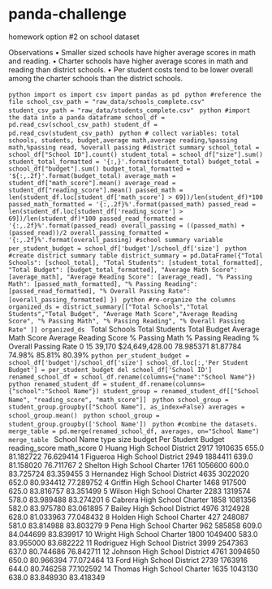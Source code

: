 # panda-challenge
homework option #2 on school dataset

Observations
•	Smaller sized schools have higher average scores in math and reading.
•	Charter schools have higher average scores in math and reading than district schools.
•	Per student costs tend to be lower overall among the charter schools than the district schools.

```python import os import csv import pandas as pd ``` ```python #reference the file school_csv_path = "raw_data/schools_complete.csv" student_csv_path = "raw_data/students_complete.csv" ``` ```python #import the data into a panda dataframe school_df = pd.read_csv(school_csv_path) student_df = pd.read_csv(student_csv_path) ``` ```python # collect variables: total schools, students, budget,average math,average reading,%passing math,%passing read, %overall passing #district summary school_total = school_df["School ID"].count() student_total = school_df["size"].sum() student_total_formatted = '{:,}'.format(student_total) budget_total = school_df["budget"].sum() budget_total_formatted = '${:,.2f}'.format(budget_total) average_math = student_df["math_score"].mean() average_read = student_df["reading_score"].mean() passed_math = len(student_df.loc[student_df['math_score'] > 69])/len(student_df)*100 passed_math_formatted = '{:,.2f}%'.format(passed_math) passed_read = len(student_df.loc[student_df['reading_score'] > 69])/len(student_df)*100 passed_read_formatted = '{:,.2f}%'.format(passed_read) overall_passing = ((passed_math) + (passed_read))/2 overall_passing_formatted = '{:,.2f}%'.format(overall_passing) #school summary variable per_student_budget = school_df['budget']/school_df['size'] ``` ```python #create district summary table district_summary = pd.DataFrame({"Total Schools": [school_total], "Total Students": [student_total_formatted], "Total Budget": [budget_total_formatted], "Average Math Score": [average_math], "Average Reading Score": [average_read], "% Passing Math": [passed_math_formatted], "% Passing Reading": [passed_read_formatted], "% Overall Passing Rate": [overall_passing_formatted] }) ``` ```python #re-organize the columns organized_ds = district_summary[["Total Schools","Total Students","Total Budget", "Average Math Score","Average Reading Score", "% Passing Math", "% Passing Reading", "% Overall Passing Rate" ]] organized_ds ``` 
	Total Schools	Total Students	Total Budget	Average Math Score	Average Reading Score	% Passing Math	% Passing Reading	% Overall Passing Rate
0	15	39,170	$24,649,428.00	78.985371	81.87784	74.98%	85.81%	80.39%
```python per_student_budget = school_df['budget']/school_df['size'] school_df.loc[:,'Per Student Budget'] = per_student_budget del school_df['School ID'] renamed_school_df = school_df.rename(columns={"name":"School Name"}) ``` ```python renamed_student_df = student_df.rename(columns={"school":"School Name"}) student_group = renamed_student_df[["School Name", "reading_score", "math_score"]] ``` ```python school_group = student_group.groupby(["School Name"], as_index=False) averages = school_group.mean() ``` ```python school_group = student_group.groupby(['School Name']) ``` ```python #combine the datasets. merge_table = pd.merge(renamed_school_df, averages, on="School Name") merge_table ``` 
	School Name	type	size	budget	Per Student Budget	reading_score	math_score
0	Huang High School	District	2917	1910635	655.0	81.182722	76.629414
1	Figueroa High School	District	2949	1884411	639.0	81.158020	76.711767
2	Shelton High School	Charter	1761	1056600	600.0	83.725724	83.359455
3	Hernandez High School	District	4635	3022020	652.0	80.934412	77.289752
4	Griffin High School	Charter	1468	917500	625.0	83.816757	83.351499
5	Wilson High School	Charter	2283	1319574	578.0	83.989488	83.274201
6	Cabrera High School	Charter	1858	1081356	582.0	83.975780	83.061895
7	Bailey High School	District	4976	3124928	628.0	81.033963	77.048432
8	Holden High School	Charter	427	248087	581.0	83.814988	83.803279
9	Pena High School	Charter	962	585858	609.0	84.044699	83.839917
10	Wright High School	Charter	1800	1049400	583.0	83.955000	83.682222
11	Rodriguez High School	District	3999	2547363	637.0	80.744686	76.842711
12	Johnson High School	District	4761	3094650	650.0	80.966394	77.072464
13	Ford High School	District	2739	1763916	644.0	80.746258	77.102592
14	Thomas High School	Charter	1635	1043130	638.0	83.848930	83.418349


